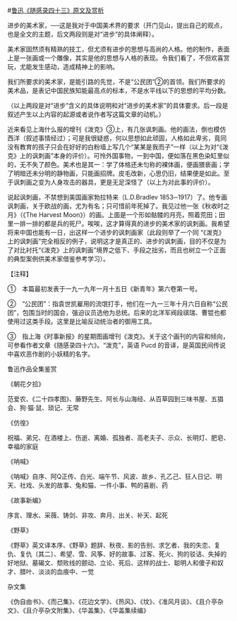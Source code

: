 #[鲁迅《随感录四十三》原文及赏析](https://www.vrrw.net/wx/7559.html)

进步的美术家，──这是我对于中国美术界的要求（开门见山，提出自己的观点，也是全文的主题，后文两段则是对“进步”的具体阐释）。

美术家固然须有精熟的技工，但尤须有进步的思想与高尚的人格。他的制作，表面上是一张画或一个雕像，其实是他的思想与人格的表现。令我们看了，不但欢喜赏玩，尤能发生感动，造成精神上的影响。



我们所要求的美术家，是能引路的先觉，不是“公民团”②的首领。我们所要求的美术品，是表记中国民族知能最高点的标本，不是水平线以下的思想的平均分数。

（以上两段是对“进步”含义的具体说明和对“进步的美术家”的具体要求。后一段是叙述产生以上内容的起源或者说作者写这篇文章的动机。）

近来看见上海什么报的增刊《泼克》③上，有几张讽刺画。他的画法，倒也模仿西洋（叙述事情经过）；可是我很疑惑，何以思想如此顽固，人格如此卑劣，竟同没有教育的孩子只会在好好的白粉墙上写几个“某某是我而子”一样（以上为对“《泼克》上的讽刺画”本身的评价）。可怜外国事物，一到中国，便如落在黑色染缸里似的，无不失了颜色。美术也是其一：学了体格还未匀称的裸体画，便画猥亵画；学了明暗还未分明的静物画，只能画招牌。皮毛改新，心思仍旧，结果便是如此。至于讽刺画之变为人身攻击的器具，更是无足深怪了（以上为对此事的评价）。

说起讽刺画，不禁想到美国画家勃拉特来（L.D.Bradlev 1853─1917）了。他专画讽刺画，关于欧战的画，尤为有名；只可惜前年死掉了。我见过他一张《秋收时之月》（《The Harvest Moon》）的画。上面是一个形如骷髅的月亮，照着荒田；田里一排一排的都是兵的死尸。唉唉，这才算得真的进步的美术家的讽刺画。我希望将来中国也能有一日，出这样一个进步的讽刺画家（此段则举了一个同 “《泼克》上的讽刺画”完全相反的例子，说明这才是真正的、进步的讽刺画，目的不仅是为了对比衬托“《泼克》上的讽刺画”境界之低下、手段之拙劣，而且也树立一个正面的典型案例供美术家借鉴参考学习）。





【注释】

①　本篇最初发表于一九一九年一月十五日《新青年》第六卷第一号。

②　“公民团”：指袁世凯雇用的流氓打手，他们在一九一三年十月六日自称“公民团”，包围当时的国会，强迫议员选他为总统。后来的北洋军阀段祺瑞、曹锟也都使用过这类手段。这里是比喻反动统治者的御用工具。

③　指上海《时事新报》的星期图画增刊《泼克》。关于这个画刊的内容和倾向，可参看作者文章《随感录四十六》。“泼克”，英语 Pucd 的音译，是英国民间传说中喜欢恶作剧的小妖精的名字。

鲁迅作品全集鉴赏

《朝花夕拾》

范爱农、《二十四孝图》、藤野先生、阿长与山海经、从百草园到三味书屋、五猖会、狗·猫·鼠、琐记、无常

《仿徨》

祝福、弟兄、在酒楼上、伤逝、离婚、孤独者、高老夫子、示众、长明灯、肥皂、幸福的家庭

《呐喊》

《呐喊》自序、阿Q正传、白光、端午节、风波、故乡、孔乙己、狂人日记、明天、社戏、头发的故事、兔和猫、一件小事、鸭的喜剧、药

《故事新编》

序言、理水、采薇、铸剑、非攻、奔月、出关、补天、起死

《野草》

《野草》英文译本序、《野草》题辞、秋夜、影的告别、求乞者、我的失恋、复仇、复仇〔其二〕、希望、雪、风筝、好的故事、过客、死火、狗的驳诘、失掉的好地狱、墓碣文、颓败线的颤动、立论、死后、这样的战士、聪明人和傻子和奴才、腊叶、淡淡的血痕中、一觉

杂文集

《伪自由书》、《而己集》、《花边文学》、《热风》、《坟》、《准风月谈》、《且介亭杂文》、《且介亭杂文附集》、《华盖集》、《华盖集续编》

